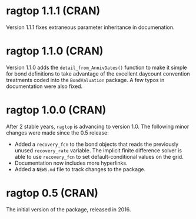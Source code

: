 # ragtop 1.1.1 (CRAN)

Version 1.1.1 fixes extraneous parameter inheritance in documenation.

# ragtop 1.1.0 (CRAN)

Version 1.1.0 adds the `detail_from_AnnivDates()` function to make it simple for bond definitions to take advantage of the excellent daycount convention treatments coded into the `BondValuation` package.  A few typos in documentation were also fixed.

# ragtop 1.0.0 (CRAN)

After 2 stable years, `ragtop` is advancing to version 1.0.  The following minor changes were made since the 0.5 release:

* Added a `recovery_fcn` to the bond objects that reads the previously unused `recovery_rate` variable.  The implicit finite difference solver is able to use `recovery_fcn` to set default-conditional values on the grid.
* Documentation now includes more hyperlinks.
* Added a `NEWS.md` file to track changes to the package.

# ragtop 0.5 (CRAN)

The initial version of the package, released in 2016.
